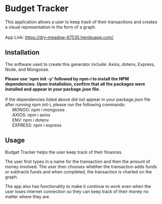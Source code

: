 # Budget Tracker

This application allows a user to keep track of their transactions and creates a visual representation in the form of a graph.
<br>
<br>
App Link: https://dry-meadow-67535.herokuapp.com/

## Installation
The software used to create this generator include: Axios, dotenv, Express, Node, and Mongoose.

**Please use 'npm init -y' followed by npm-i to install the NPM dependencies. Upon installation, confirm that all the packages were installed and appear in your package.json file.**
<br>
<br> 
If the dependencies listed above did not appear in your package.json file after running npm init-i, please run the following commands:
<br>
&nbsp;&nbsp;&nbsp;&nbsp;&nbsp;&nbsp;MONGO: npm i mongoose
<br>
&nbsp;&nbsp;&nbsp;&nbsp;&nbsp;&nbsp;AXIOS: npm i axios
<br>
&nbsp;&nbsp;&nbsp;&nbsp;&nbsp;&nbsp;ENV: npm i dotenv
<br>
&nbsp;&nbsp;&nbsp;&nbsp;&nbsp;&nbsp;EXPRESS: npm i express
<br>

## Usage
Budget Tracker helps the user keep track of their finances.

The user first types in a name for the transaction and then the amount of money involved. The user then chooses whether the transaction adds funds or subtracts funds and when completed, the transaction is charted on the graph. 

The app also has functionality to make it continue to work even when the user loses internet connection so they can keep track of their money no matter where they are.
